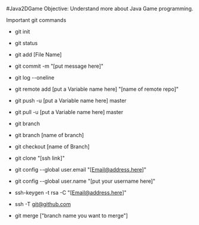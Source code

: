 #Java2DGame
Objective: Understand more about Java Game programming.

Important git commands

- git init
- git status
- git add [File Name]
- git commit -m "[put message here]"
- git log --oneline
- git remote add [put a Variable name here] "[name of remote repo]"
- git push -u [put a Variable name here] master
- git pull -u [put a Variable name here] master
- git branch
- git branch [name of branch]
- git checkout [name of Branch]
- git clone "[ssh link]"
- git config --global user.email "[Email@address.here]"
- git config --global user.name "[put your username here]"

- ssh-keygen -t rsa -C "[Email@address.here]"
- ssh -T git@github.com
- git merge ["branch name you want to merge"]
